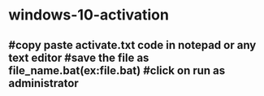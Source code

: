# windows-10-activation
#copy paste activate.txt code in notepad or any text editor
#save the file as file_name.bat(ex:file.bat)
#click on run as administrator
-----------------------------------------------------------------------------
